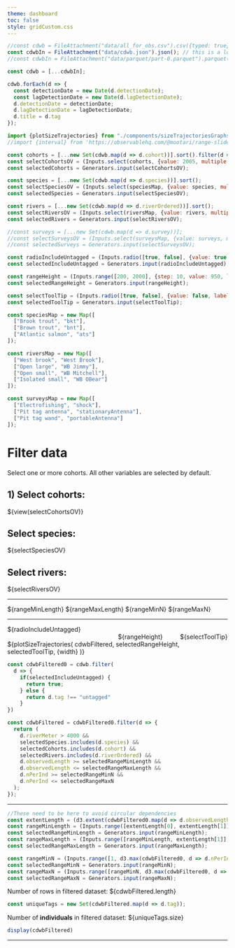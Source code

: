 ```yaml
---
theme: dashboard
toc: false
style: gridCustom.css
---
```


```js
//const cdwb = FileAttachment("data/all_for_obs.csv").csv({typed: true});
const cdwbIn = FileAttachment("data/cdwb.json").json(); // this is a lot faster than the parquet file
//const cdwbIn = FileAttachment("data/parquet/part-0.parquet").parquet();
```


```js
const cdwb = [...cdwbIn];

cdwb.forEach(d => {
  const detectionDate = new Date(d.detectionDate); 
  const lagDetectionDate = new Date(d.lagDetectionDate); 
  d.detectionDate = detectionDate;
  d.lagDetectionDate = lagDetectionDate;
  d.title = d.tag
});
```

```js
import {plotSizeTrajectories} from "./components/sizeTrajectoriesGraphs.js";
//import {interval} from 'https://observablehq.com/@mootari/range-slider';
```

```js
const cohorts = [...new Set(cdwb.map(d => d.cohort))].sort().filter(d => isFinite(d));
const selectCohortsOV = (Inputs.select(cohorts, {value: 2005, multiple: 8, width: 90}));
const selectedCohorts = Generators.input(selectCohortsOV);

const species = [...new Set(cdwb.map(d => d.species))].sort();
const selectSpeciesOV = (Inputs.select(speciesMap, {value: species, multiple: true, width: 80}));
const selectedSpecies = Generators.input(selectSpeciesOV);

const rivers = [...new Set(cdwb.map(d => d.riverOrdered))].sort();
const selectRiversOV = (Inputs.select(riversMap, {value: rivers, multiple: true, width: 120}));
const selectedRivers = Generators.input(selectRiversOV);

//const surveys = [...new Set(cdwb.map(d => d.survey))];
//const selectSurveysOV = (Inputs.select(surveysMap, {value: surveys, multiple: true, width: 160}));
//const selectedSurveys = Generators.input(selectSurveysOV);

const radioIncludeUntagged = (Inputs.radio([true, false], {value: true, label: "Include untagged fish?"}));
const selectedIncludeUntagged = Generators.input(radioIncludeUntagged);

const rangeHeight = (Inputs.range([200, 2000], {step: 10, value: 950, label: 'Chart height'}));
const selectedRangeHeight = Generators.input(rangeHeight);

const selectToolTip = (Inputs.radio([true, false], {value: false, label: "Show tool tip?"}));
const selectedToolTip = Generators.input(selectToolTip);
```

```js
const speciesMap = new Map([
  ["Brook trout", "bkt"],
  ["Brown trout", "bnt"],
  ["Atlantic salmon", "ats"]
]);

const riversMap = new Map([
  ["West brook", "West Brook"],
  ["Open large", "WB Jimmy"],
  ["Open small", "WB Mitchell"],
  ["Isolated small", "WB OBear"]
]);

const surveysMap = new Map([
  ["Electrofishing", "shock"],
  ["Pit tag antenna", "stationaryAntenna"],
  ["Pit tag wand", "portableAntenna"]
]);
```

<div class="wrapper2">
  <div class="card selectors">
    <h1 style="margin-bottom: 20px"><strong>Filter data</strong></h1>
    Select one or more cohorts. All other variables are selected by default.
    <div style="margin-top: 20px">
      <h2>1) Select cohorts:</h2>
      ${view(selectCohortsOV)}
    </div>
    <div style="margin-top: 20px">
      <h2>Select species:</h2>
      ${selectSpeciesOV}
    </div>
    <div style="margin-top: 20px">
      <h2>Select rivers:</h2>
      ${selectRiversOV}
    </div>
    <hr>
    ${rangeMinLength}
    ${rangeMaxLength}
    ${rangeMinN}
    ${rangeMaxN}
    <hr>
    ${radioIncludeUntagged}
  </div>
  <div class="card rasterGraph">
    <div style="display: flex; flex-direction: row; align-items: flex-end; justify-content: flex-end;">
      ${rangeHeight}&nbsp;&nbsp;&nbsp;&nbsp;&nbsp;&nbsp;&nbsp;&nbsp;&nbsp;&nbsp;${selectToolTip}
    </div>
    <div>
      ${plotSizeTrajectories(
        cdwbFiltered,
        selectedRangeHeight,
        selectedToolTip,
        {width}
      )}
    </div>
  </div>
</div>

```js
const cdwbFiltered0 = cdwb.filter(
  d => {
    if(selectedIncludeUntagged) {
      return true;
    } else {
      return d.tag !== "untagged"
    } 
})
```

```js
const cdwbFiltered = cdwbFiltered0.filter(d => {
  return (
    d.riverMeter > 4000 &&
    selectedSpecies.includes(d.species) &&
    selectedCohorts.includes(d.cohort) &&
    selectedRivers.includes(d.riverOrdered) &&
    d.observedLength >= selectedRangeMinLength &&
    d.observedLength <= selectedRangeMaxLength &&
    d.nPerInd >= selectedRangeMinN &&
    d.nPerInd <= selectedRangeMaxN
  );
});
```

---

```js
//These need to be here to avoid circular dependencies
const extentLength = (d3.extent(cdwbFiltered0.map(d => d.observedLength)))
const rangeMinLength = (Inputs.range([extentLength[0], extentLength[1]], {step: 10, value: extentLength[0], label: 'Minimum fish length:'}));
const selectedRangeMinLength = Generators.input(rangeMinLength);
const rangeMaxLength = (Inputs.range([rangeMinLength, extentLength[1]], {step: 10, value: extentLength[1], label: 'Maximum fish length:'}));
const selectedRangeMaxLength = Generators.input(rangeMaxLength);

const rangeMinN = (Inputs.range([1, d3.max(cdwbFiltered0, d => d.nPerInd)], {step: 1, value: 1, label: 'Minimum num obs/fish:'}));
const selectedRangeMinN = Generators.input(rangeMinN);
const rangeMaxN = (Inputs.range([rangeMinN, d3.max(cdwbFiltered0, d => d.nPerInd)], {step: 1, value: d3.max(cdwbFiltered0, d => d.nPerInd), label: 'Maximum num obs/fish:'}));
const selectedRangeMaxN = Generators.input(rangeMaxN);
```

Number of rows in filtered dataset: ${cdwbFiltered.length}  

```js
const uniqueTags = new Set(cdwbFiltered.map(d => d.tag));
```

Number of **individuals** in filtered dataset: ${uniqueTags.size}

```js
display(cdwbFiltered)
```

---
